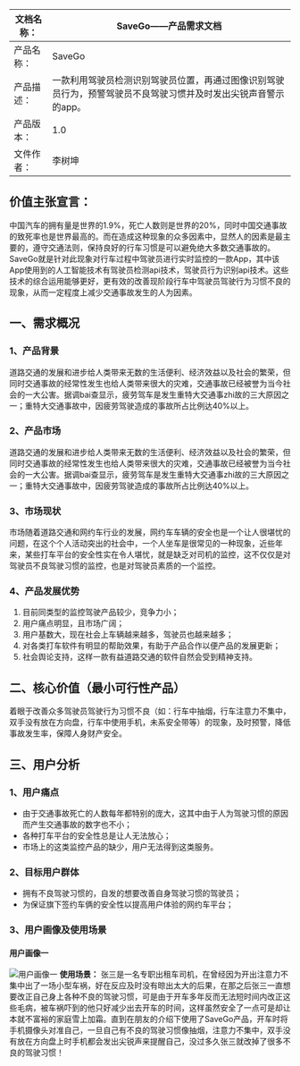 | 文档名称： | SaveGo——产品需求文档                                            |
|-------|-----------------------------------------------------------|
| 产品名称： | SaveGo                                                    |
| 产品描述： | 一款利用驾驶员检测识别驾驶员位置，再通过图像识别驾驶员行为，预警驾驶员不良驾驶习惯并及时发出尖锐声音警示的app。 |
| 产品版本： | 1.0                                                       |
| 文件作者： | 李树坤 |

## 价值主张宣言：
中国汽车的拥有量是世界的1.9%，死亡人数则是世界的20%，同时中国交通事故的致死率也是世界最高的。而在造成这种现象的众多因素中，显然人的因素是最主要的，遵守交通法则，保持良好的行车习惯是可以避免绝大多数交通事故的。SaveGo就是针对此现象对行车过程中驾驶员进行实时监控的一款App，其中该App使用到的人工智能技术有驾驶员检测api技术，驾驶员行为识别api技术。这些技术的综合运用能够更好，更有效的改善现阶段行车中驾驶员驾驶行为习惯不良的现象，从而一定程度上减少交通事故发生的人为因素。

## 一、需求概况
### 1、产品背景
道路交通的发展和进步给人类带来无数的生活便利、经济效益以及社会的繁荣，但同时交通事故的经常性发生也给人类带来很大的灾难，交通事故已经被誉为当今社会的一大公害。据调bai查显示，疲劳驾车是发生重特大交通事zhi故的三大原因之一；重特大交通事故中，因疲劳驾驶造成的事故所占比例达40%以上。
### 2、产品市场
道路交通的发展和进步给人类带来无数的生活便利、经济效益以及社会的繁荣，但同时交通事故的经常性发生也给人类带来很大的灾难，交通事故已经被誉为当今社会的一大公害。据调bai查显示，疲劳驾车是发生重特大交通事zhi故的三大原因之一；重特大交通事故中，因疲劳驾驶造成的事故所占比例达40%以上。
### 3、市场现状
市场随着道路交通和网约车行业的发展，网约车车辆的安全也是一个让人很堪忧的问题，在这个个人活动突出的社会中，一个人坐车是很常见的一种现象，近些年来，某些打车平台的安全性实在令人堪忧，就是缺乏对司机的监控，这不仅仅是对驾驶员不良驾驶习惯的监控，也是对驾驶员素质的一个监控。
### 4、产品发展优势
1. 目前同类型的监控驾驶产品较少，竞争力小；
2. 用户痛点明显，且市场广阔；
3. 用户基数大，现在社会上车辆越来越多，驾驶员也越来越多；
4. 对各类打车软件有明显的帮助效果，有助于产品合作以便产品的发展更新；
5. 社会舆论支持，这样一款有益道路交通的软件自然会受到精神支持。

## 二、核心价值（最小可行性产品）
着眼于改善众多驾驶员驾驶行为习惯不良（如：行车中抽烟，行车注意力不集中，双手没有放在方向盘，行车中使用手机，未系安全带等）的现象，及时预警，降低事故发生率，保障人身财产安全。

## 三、用户分析
### 1、用户痛点
* 由于交通事故死亡的人数每年都特别的庞大，这其中由于人为驾驶习惯的原因而产生交通事故的数字也不小；
* 各种打车平台的安全性总是让人无法放心；
* 市场上的这类监控产品的缺少，用户无法得到这类服务。
### 2、目标用户群体
* 拥有不良驾驶习惯的，自发的想要改善自身驾驶习惯的驾驶员；
* 为保证旗下签约车俩的安全性以提高用户体验的网约车平台；
### 3、用户画像及使用场景
#### 用户画像一
![用户画像一](https://images.gitee.com/uploads/images/2020/0702/151229_bc76eeb0_2228516.png "用户画像.png")
 **使用场景：** 张三是一名专职出租车司机，在曾经因为开出注意力不集中出了一场小型车祸，好在反应及时没有晾出太大的后果，在那之后张三一直想要改正自己身上各种不良的驾驶习惯，可是由于开车多年反而无法短时间内改正这些毛病，被车祸吓到的他只好减少出去开车的时间，这样虽然安全了一点可是却让本就不富裕的家庭雪上加霜。直到在朋友的介绍下使用了SaveGo产品，开车时将手机摄像头对准自己，一旦自己有不良的驾驶习惯像抽烟，注意力不集中，双手没有放在方向盘上时手机都会发出尖锐声来提醒自己，没过多久张三就改掉了很多不良的驾驶习惯！
